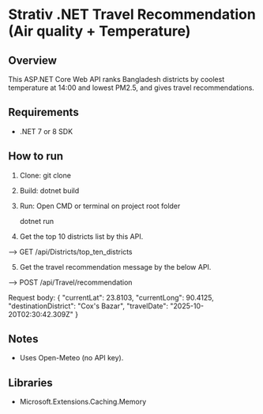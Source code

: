 # Strativ .NET Travel Recommendation (Air quality + Temperature)

## Overview
This ASP.NET Core Web API ranks Bangladesh districts by coolest temperature at 14:00 and lowest PM2.5, and gives travel recommendations.

## Requirements
- .NET 7 or 8 SDK

## How to run
1. Clone:
   git clone <your-repo>
2. Build:
   dotnet build
3. Run: Open CMD or terminal on project root folder 

   dotnet run

4. Get the top 10 districts list by this API.

--> GET /api/Districts/top_ten_districts

5. Get the travel recommendation message by the below API.

--> POST /api/Travel/recommendation

Request body:
{
  "currentLat": 23.8103,
  "currentLong": 90.4125,
  "destinationDistrict": "Cox's Bazar",
  "travelDate": "2025-10-20T02:30:42.309Z"
}

## Notes
- Uses Open-Meteo (no API key).

## Libraries
- Microsoft.Extensions.Caching.Memory

